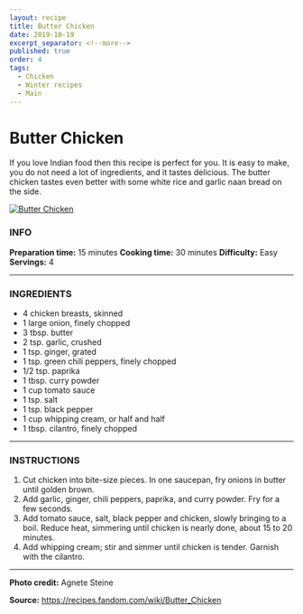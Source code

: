 ```yaml
---
layout: recipe
title: Butter Chicken
date: 2019-10-19
excerpt_separator: <!--more-->
published: true
order: 4
tags:
  - Chicken
  - Winter recipes
  - Main
---
```


# Butter Chicken

If you love Indian food then this recipe is perfect for you. It is easy to make, you do not need a lot of ingredients, and it tastes delicious. The butter chicken tastes even better with some white rice and garlic naan bread on the side.

<!--more-->

[![Butter Chicken ](/_uploads/IMG_0003copy.JPG)](/_uploads/IMG_0003copy.JPG)


### INFO

**Preparation time:** 15 minutes
**Cooking time:** 30 minutes
**Difficulty:** Easy
**Servings:** 4

<hr>

### INGREDIENTS

- 4 chicken breasts, skinned
- 1 large onion, finely chopped
- 3 tbsp. butter
- 2 tsp. garlic, crushed
- 1 tsp. ginger, grated
- 1 tsp. green chili peppers, finely chopped
- 1/2 tsp. paprika
- 1 tbsp. curry powder
- 1 cup tomato sauce
- 1 tsp. salt
- 1 tsp. black pepper
- 1 cup whipping cream, or half and half
- 1 tbsp. cilantro, finely chopped

<hr>

### INSTRUCTIONS

1.	Cut chicken into bite-size pieces. In one saucepan, fry onions in butter until golden brown.
2.	Add garlic, ginger, chili peppers, paprika, and curry powder. Fry for a few seconds.
3.	Add tomato sauce, salt, black pepper and chicken, slowly bringing to a boil. Reduce heat, simmering until chicken is nearly done, about 15 to 20 minutes.
4.	Add whipping cream; stir and simmer until chicken is tender. Garnish with the cilantro.

<hr>

**Photo credit:** Agnete Steine

**Source:** https://recipes.fandom.com/wiki/Butter_Chicken
